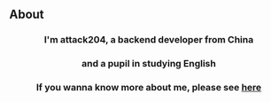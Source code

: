 ## About

### <div align="center">I'm attack204, a backend developer from China</div>  

### <div align="center">and a pupil in studying English</div>  
  
###  <div align="center">If you wanna know more about me, please see <a href="https://blog.attack204.com/">here</a> </div>  

<br/>  

